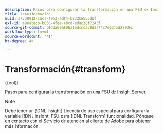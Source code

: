```yaml
---
description: Pasos para configurar la transformación en una FSU de Insight Server.
title: Transformación
uuid: 17538912-caca-4953-ad84-b832be555dbf
exl-id: a96abecb-b035-4fee-8bcd-edac38f7245f
source-git-commit: b1dda69a606a16dccca30d2a74c7e63dbd27936c
workflow-type: tm+mt
source-wordcount: '41'
ht-degree: 4%

---
```


# Transformación{#transform}

{{eol}}

Pasos para configurar la transformación en una FSU de Insight Server.

>[!NOTE]
>
>Debe tener un [!DNL Insight] Licencia de uso especial para configurar la variable [!DNL Insight] FSU para [!DNL Transform] funcionalidad. Póngase en contacto con el Servicio de atención al cliente de Adobe para obtener más información.
